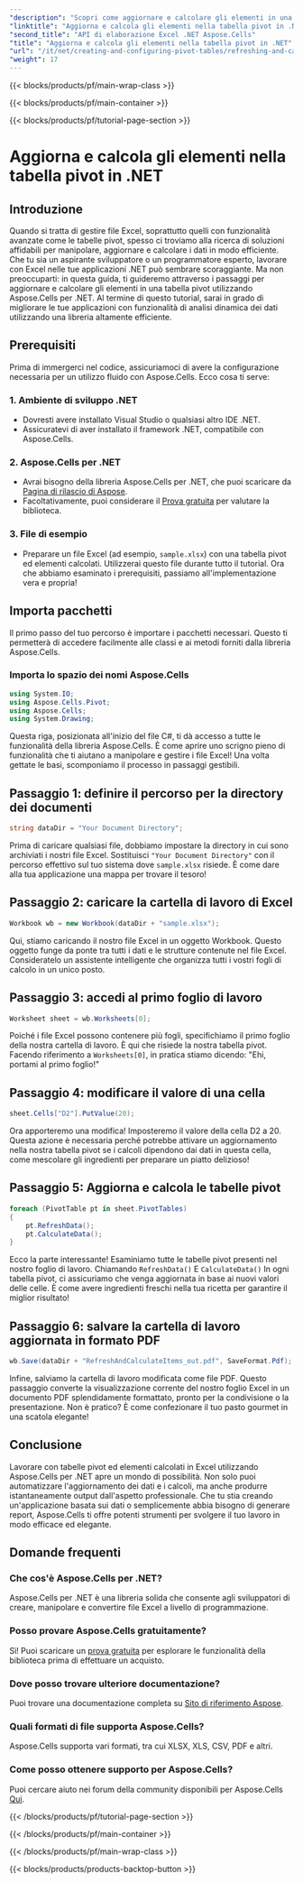 ```yaml
---
"description": "Scopri come aggiornare e calcolare gli elementi in una tabella pivot utilizzando Aspose.Cells per .NET con questo tutorial completo e dettagliato."
"linktitle": "Aggiorna e calcola gli elementi nella tabella pivot in .NET"
"second_title": "API di elaborazione Excel .NET Aspose.Cells"
"title": "Aggiorna e calcola gli elementi nella tabella pivot in .NET"
"url": "/it/net/creating-and-configuring-pivot-tables/refreshing-and-calculating-items/"
"weight": 17
---
```


{{< blocks/products/pf/main-wrap-class >}}

{{< blocks/products/pf/main-container >}}

{{< blocks/products/pf/tutorial-page-section >}}

# Aggiorna e calcola gli elementi nella tabella pivot in .NET

## Introduzione
Quando si tratta di gestire file Excel, soprattutto quelli con funzionalità avanzate come le tabelle pivot, spesso ci troviamo alla ricerca di soluzioni affidabili per manipolare, aggiornare e calcolare i dati in modo efficiente. Che tu sia un aspirante sviluppatore o un programmatore esperto, lavorare con Excel nelle tue applicazioni .NET può sembrare scoraggiante. Ma non preoccuparti: in questa guida, ti guideremo attraverso i passaggi per aggiornare e calcolare gli elementi in una tabella pivot utilizzando Aspose.Cells per .NET. Al termine di questo tutorial, sarai in grado di migliorare le tue applicazioni con funzionalità di analisi dinamica dei dati utilizzando una libreria altamente efficiente.
## Prerequisiti
Prima di immergerci nel codice, assicuriamoci di avere la configurazione necessaria per un utilizzo fluido con Aspose.Cells. Ecco cosa ti serve:
### 1. Ambiente di sviluppo .NET
- Dovresti avere installato Visual Studio o qualsiasi altro IDE .NET.
- Assicuratevi di aver installato il framework .NET, compatibile con Aspose.Cells.
### 2. Aspose.Cells per .NET
- Avrai bisogno della libreria Aspose.Cells per .NET, che puoi scaricare da [Pagina di rilascio di Aspose](https://releases.aspose.com/cells/net/).
- Facoltativamente, puoi considerare il [Prova gratuita](https://releases.aspose.com/) per valutare la biblioteca.
### 3. File di esempio
- Preparare un file Excel (ad esempio, `sample.xlsx`) con una tabella pivot ed elementi calcolati. Utilizzerai questo file durante tutto il tutorial.
Ora che abbiamo esaminato i prerequisiti, passiamo all'implementazione vera e propria!
## Importa pacchetti
Il primo passo del tuo percorso è importare i pacchetti necessari. Questo ti permetterà di accedere facilmente alle classi e ai metodi forniti dalla libreria Aspose.Cells. 
### Importa lo spazio dei nomi Aspose.Cells
```csharp
using System.IO;
using Aspose.Cells.Pivot;
using Aspose.Cells;
using System.Drawing;
```
Questa riga, posizionata all'inizio del file C#, ti dà accesso a tutte le funzionalità della libreria Aspose.Cells. È come aprire uno scrigno pieno di funzionalità che ti aiutano a manipolare e gestire i file Excel!
Una volta gettate le basi, scomponiamo il processo in passaggi gestibili.
## Passaggio 1: definire il percorso per la directory dei documenti
```csharp
string dataDir = "Your Document Directory";
```
Prima di caricare qualsiasi file, dobbiamo impostare la directory in cui sono archiviati i nostri file Excel. Sostituisci `"Your Document Directory"` con il percorso effettivo sul tuo sistema dove `sample.xlsx` risiede. È come dare alla tua applicazione una mappa per trovare il tesoro!
## Passaggio 2: caricare la cartella di lavoro di Excel
```csharp
Workbook wb = new Workbook(dataDir + "sample.xlsx");
```
Qui, stiamo caricando il nostro file Excel in un oggetto Workbook. Questo oggetto funge da ponte tra tutti i dati e le strutture contenute nel file Excel. Consideratelo un assistente intelligente che organizza tutti i vostri fogli di calcolo in un unico posto.
## Passaggio 3: accedi al primo foglio di lavoro
```csharp
Worksheet sheet = wb.Worksheets[0];
```
Poiché i file Excel possono contenere più fogli, specifichiamo il primo foglio della nostra cartella di lavoro. È qui che risiede la nostra tabella pivot. Facendo riferimento a `Worksheets[0]`, in pratica stiamo dicendo: "Ehi, portami al primo foglio!"
## Passaggio 4: modificare il valore di una cella
```csharp
sheet.Cells["D2"].PutValue(20);
```
Ora apporteremo una modifica! Imposteremo il valore della cella D2 a 20. Questa azione è necessaria perché potrebbe attivare un aggiornamento nella nostra tabella pivot se i calcoli dipendono dai dati in questa cella, come mescolare gli ingredienti per preparare un piatto delizioso!
## Passaggio 5: Aggiorna e calcola le tabelle pivot
```csharp
foreach (PivotTable pt in sheet.PivotTables)
{
	pt.RefreshData();
	pt.CalculateData();
}
```
Ecco la parte interessante! Esaminiamo tutte le tabelle pivot presenti nel nostro foglio di lavoro. Chiamando `RefreshData()` E `CalculateData()` In ogni tabella pivot, ci assicuriamo che venga aggiornata in base ai nuovi valori delle celle. È come avere ingredienti freschi nella tua ricetta per garantire il miglior risultato!
## Passaggio 6: salvare la cartella di lavoro aggiornata in formato PDF
```csharp
wb.Save(dataDir + "RefreshAndCalculateItems_out.pdf", SaveFormat.Pdf);
```
Infine, salviamo la cartella di lavoro modificata come file PDF. Questo passaggio converte la visualizzazione corrente del nostro foglio Excel in un documento PDF splendidamente formattato, pronto per la condivisione o la presentazione. Non è pratico? È come confezionare il tuo pasto gourmet in una scatola elegante!
## Conclusione
Lavorare con tabelle pivot ed elementi calcolati in Excel utilizzando Aspose.Cells per .NET apre un mondo di possibilità. Non solo puoi automatizzare l'aggiornamento dei dati e i calcoli, ma anche produrre istantaneamente output dall'aspetto professionale. Che tu stia creando un'applicazione basata sui dati o semplicemente abbia bisogno di generare report, Aspose.Cells ti offre potenti strumenti per svolgere il tuo lavoro in modo efficace ed elegante.
## Domande frequenti
### Che cos'è Aspose.Cells per .NET?
Aspose.Cells per .NET è una libreria solida che consente agli sviluppatori di creare, manipolare e convertire file Excel a livello di programmazione.
### Posso provare Aspose.Cells gratuitamente?
Sì! Puoi scaricare un [prova gratuita](https://releases.aspose.com/) per esplorare le funzionalità della biblioteca prima di effettuare un acquisto.
### Dove posso trovare ulteriore documentazione?
Puoi trovare una documentazione completa su [Sito di riferimento Aspose](https://reference.aspose.com/cells/net/).
### Quali formati di file supporta Aspose.Cells?
Aspose.Cells supporta vari formati, tra cui XLSX, XLS, CSV, PDF e altri.
### Come posso ottenere supporto per Aspose.Cells?
Puoi cercare aiuto nei forum della community disponibili per Aspose.Cells [Qui](https://forum.aspose.com/c/cells/9).

{{< /blocks/products/pf/tutorial-page-section >}}

{{< /blocks/products/pf/main-container >}}

{{< /blocks/products/pf/main-wrap-class >}}

{{< blocks/products/products-backtop-button >}}